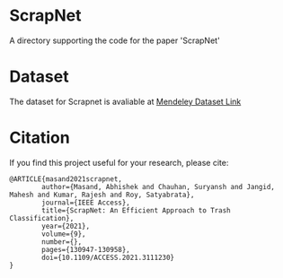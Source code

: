 # ScrapNet
A directory supporting the code for the paper 'ScrapNet'

# Dataset
The dataset for Scrapnet is avaliable at [Mendeley Dataset Link](https://data.mendeley.com/datasets/svk5696h8d/1)
# Citation
If you find this project useful for your research, please cite:
```
@ARTICLE{masand2021scrapnet,  
        author={Masand, Abhishek and Chauhan, Suryansh and Jangid, Mahesh and Kumar, Rajesh and Roy, Satyabrata},   
        journal={IEEE Access},    
        title={ScrapNet: An Efficient Approach to Trash Classification},   
        year={2021},  
        volume={9},  
        number={},  
        pages={130947-130958},  
        doi={10.1109/ACCESS.2021.3111230}
}
```
